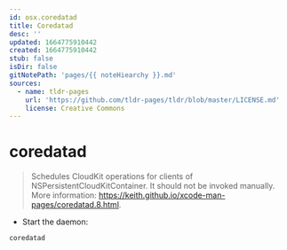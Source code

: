 ```yaml
---
id: osx.coredatad
title: Coredatad
desc: ''
updated: 1664775910442
created: 1664775910442
stub: false
isDir: false
gitNotePath: 'pages/{{ noteHiearchy }}.md'
sources:
  - name: tldr-pages
    url: 'https://github.com/tldr-pages/tldr/blob/master/LICENSE.md'
    license: Creative Commons
---
```

# coredatad

> Schedules CloudKit operations for clients of NSPersistentCloudKitContainer.
> It should not be invoked manually.
> More information: <https://keith.github.io/xcode-man-pages/coredatad.8.html>.

- Start the daemon:

`coredatad`

